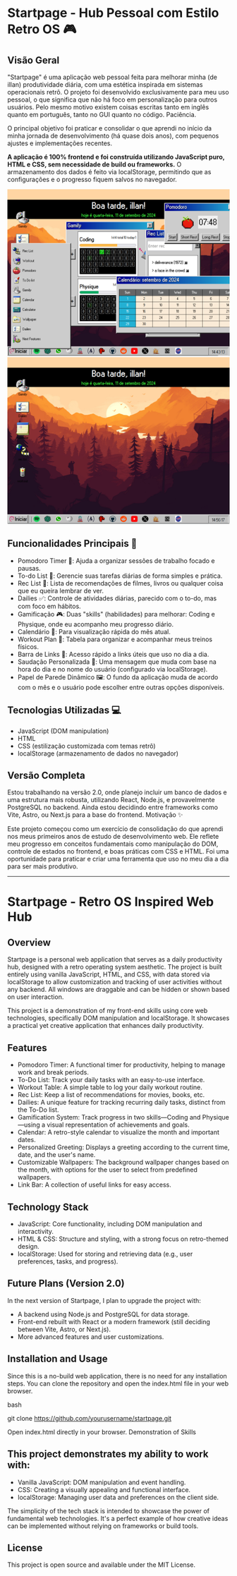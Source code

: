# Startpage - Hub Pessoal com Estilo Retro OS 🎮
## Visão Geral

"Startpage" é uma aplicação web pessoal feita para melhorar minha (de illan) produtividade diária, com uma estética inspirada em sistemas operacionais retrô. O projeto foi desenvolvido exclusivamente para meu uso pessoal, o que significa que não há foco em personalização para outros usuários. Pelo mesmo motivo existem coisas escritas tanto em inglês quanto em português, tanto no GUI quanto no código. Paciência. 

O principal objetivo foi praticar e consolidar o que aprendi no início da minha jornada de desenvolvimento (há quase dois anos), com pequenos ajustes e implementações recentes.

**A aplicação é 100% frontend e foi construída utilizando JavaScript puro, HTML e CSS, sem necessidade de build ou frameworks.** O armazenamento dos dados é feito via localStorage, permitindo que as configurações e o progresso fiquem salvos no navegador.

![printscreen da Startpage](./print-startpage1.png)
![printscreen2 da Startpage](./print-startpage2.png)

## Funcionalidades Principais 🚀

- Pomodoro Timer 🍅: Ajuda a organizar sessões de trabalho focado e pausas.
- To-do List 📝: Gerencie suas tarefas diárias de forma simples e prática.
- Rec List 🎥: Lista de recomendações de filmes, livros ou qualquer coisa que eu queira lembrar de ver.
- Dailies ✅: Controle de atividades diárias, parecido com o to-do, mas com foco em hábitos.
- Gamificação 🎮: Duas "skills" (habilidades) para melhorar: Coding e Physique, onde eu acompanho meu progresso diário.
- Calendário 📅: Para visualização rápida do mês atual.
- Workout Plan 💪: Tabela para organizar e acompanhar meus treinos físicos.
- Barra de Links 🔗: Acesso rápido a links úteis que uso no dia a dia.
- Saudação Personalizada 👋: Uma mensagem que muda com base na hora do dia e no nome do usuário (configurado via localStorage).
- Papel de Parede Dinâmico 🖼️: O fundo da aplicação muda de acordo com o mês e o usuário pode escolher entre outras opções disponíveis.

## Tecnologias Utilizadas 💻

 - JavaScript (DOM manipulation)
 - HTML
 - CSS (estilização customizada com temas retrô)
 - localStorage (armazenamento de dados no navegador)

## Versão Completa

Estou trabalhando na versão 2.0, onde planejo incluir um banco de dados e uma estrutura mais robusta, utilizando React, Node.js, e provavelmente PostgreSQL no backend. Ainda estou decidindo entre frameworks como Vite, Astro, ou Next.js para a base do frontend.
Motivação ✨

Este projeto começou como um exercício de consolidação do que aprendi nos meus primeiros anos de estudo de desenvolvimento web. Ele reflete meu progresso em conceitos fundamentais como manipulação do DOM, controle de estados no frontend, e boas práticas com CSS e HTML. Foi uma oportunidade para praticar e criar uma ferramenta que uso no meu dia a dia para ser mais produtivo.

____________________________________________________________________________________

# Startpage - Retro OS Inspired Web Hub
## Overview

Startpage is a personal web application that serves as a daily productivity hub, designed with a retro operating system aesthetic. The project is built entirely using vanilla JavaScript, HTML, and CSS, with data stored via localStorage to allow customization and tracking of user activities without any backend. All windows are draggable and can be hidden or shown based on user interaction.

This project is a demonstration of my front-end skills using core web technologies, specifically DOM manipulation and localStorage. It showcases a practical yet creative application that enhances daily productivity.

## Features

-  Pomodoro Timer: A functional timer for productivity, helping to manage work and break periods.
-  To-Do List: Track your daily tasks with an easy-to-use interface.
-  Workout Table: A simple table to log your daily workout routine.
-  Rec List: Keep a list of recommendations for movies, books, etc.
-  Dailies: A unique feature for tracking recurring daily tasks, distinct from the To-Do list.
-  Gamification System: Track progress in two skills—Coding and Physique—using a visual representation of achievements and goals.
-  Calendar: A retro-style calendar to visualize the month and important dates.
-  Personalized Greeting: Displays a greeting according to the current time, date, and the user's name.
-  Customizable Wallpapers: The background wallpaper changes based on the month, with options for the user to select from predefined wallpapers.
-  Link Bar: A collection of useful links for easy access.

## Technology Stack

-  JavaScript: Core functionality, including DOM manipulation and interactivity.
-  HTML & CSS: Structure and styling, with a strong focus on retro-themed design.
-  localStorage: Used for storing and retrieving data (e.g., user preferences, tasks, and progress).

## Future Plans (Version 2.0)

In the next version of Startpage, I plan to upgrade the project with:

-  A backend using Node.js and PostgreSQL for data storage.
-  Front-end rebuilt with React or a modern framework (still deciding between Vite, Astro, or Next.js).
-  More advanced features and user customizations.

## Installation and Usage

Since this is a no-build web application, there is no need for any installation steps. You can clone the repository and open the index.html file in your web browser.

bash

git clone https://github.com/yourusername/startpage.git

Open index.html directly in your browser.
Demonstration of Skills

## This project demonstrates my ability to work with:

-  Vanilla JavaScript: DOM manipulation and event handling.
-  CSS: Creating a visually appealing and functional interface.
-  localStorage: Managing user data and preferences on the client side.

The simplicity of the tech stack is intended to showcase the power of fundamental web technologies. It's a perfect example of how creative ideas can be implemented without relying on frameworks or build tools.
## License

This project is open source and available under the MIT License.
